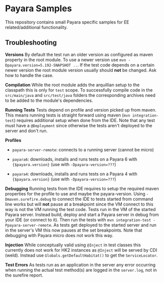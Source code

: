 # Payara Samples

This repository contains small Payara specific samples for EE related/additional functionality.

## Troubleshooting ##

**Versions**
By default the test run an older version as configured as maven property in the root module.
To use a newer version use `mvn -Dpayara.version=5.192-SNAPSHOT ..`.
If the test code depends on a certain newer version the root module version usually should **not** be changed.
Ask how to handle the case.

**Compilation**
While the root module adds the arquillian setup to the classpath this is only for `test` scope.
To successfully compile code in the `src/main/java` and `src/test/java` folders the corresponding archives need to be added to the module's dependencies.

**Running Tests**
Tests depend on profile and version picked up from maven.
This means running tests is straight forward using maven (`mvn integration-test`) requires additional setup when done from the IDE. 
Note that any test must have a `@Deployment` since otherwise the tests aren't deployed to the server and don't run.

**Profiles**
* `payara-server-remote`: 
  connects to a running server (cannot be micro)

* `payara6`: 
  downloads, installs and runs tests on a Payara 6 with `{$payara.version}` (use with `-Dpayara-version=???`)

* `payara4`: 
  downloads, installs and runs tests on a Payara 4 with `{$payara.version}` (use with `-Dpayara-version=???`)

**Debugging**
Running tests from the IDE requires to setup the required maven properties for the profile to use and maybe the payara-version.
Using `-Dmaven.surefire.debug` to connect the IDE to tests started from command line works but will **not** pause at a breakpoint since the VM connect to this way is not the VM running the test code. Tests run in the VM of the started Payara server.
Instead build, deploy and start a Payara server in debug from your IDE (or connect to it). 
Then run the tests with `mvn integration-test -Ppayara-server-remote`. As tests get deployed to the started server and run in the server's VM this now pauses at the set breakpoints.
Note that debugging with Payara micro does not work this way.

**Injection**
While conceptually valid using `@Inject` in test classes this currently does not work for HK2 instances as `@Inject` will be served by CDI (weld).
Instead use `Globals.getDefaultHabitat()` to get the `ServiceLocator`.

**Test Errors**
As tests run as an application in the server any error occurring when running the actual test method(s) are logged in the `server.log`, not in the surefire report.
